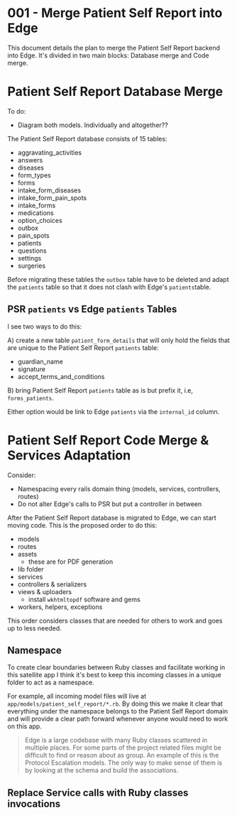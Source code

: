 # 001 - Merge Patient Self Report into Edge

This document details the plan to merge the Patient Self Report backend into Edge. It's divided in two main blocks: Database merge and Code merge.

# Patient Self Report Database Merge

To do:
- Diagram both models. Individually and altogether??

The Patient Self Report database consists of 15 tables:
- aggravating_activities
- answers
- diseases
- form_types
- forms
- intake_form_diseases
- intake_form_pain_spots
- intake_forms
- medications
- option_choices
- outbox
- pain_spots
- patients
- questions
- settings
- surgeries

Before migrating these tables the `outbox` table have to be deleted and adapt the `patients` table so that it does not clash with Edge's `patients`table.

## PSR `patients` vs Edge `patients` Tables

I see two ways to do this:

A) create a new table `patient_form_details` that will only hold the fields that are unique to the Patient Self Report `patients` table:

- guardian_name
- signature
- accept_terms_and_conditions

B) bring Patient Self Report `patients` table as is but prefix it, i.e, `forms_patients`. 

Either option would be link to Edge `patients` via the `internal_id` column.

# Patient Self Report Code Merge & Services Adaptation

Consider:
- Namespacing every rails domain thing (models, services, controllers, routes)
- Do not alter Edge's calls to PSR but put a controller in between

After the Patient Self Report database is migrated to Edge, we can start moving code. This is the proposed order to do this:

- models
- routes
- assets
	- these are for PDF generation
- lib folder
- services
- controllers & serializers
- views & uploaders
	- install `wkhtmltopdf` software and gems
- workers, helpers, exceptions

This order considers classes that are needed for others to work and goes up to less needed.

## Namespace

To create clear boundaries between Ruby classes and facilitate working in this satellite app I think it's best to keep this incoming classes in a unique folder to act as a namespace.

For example, all incoming model files will live at `app/models/patient_self_report/*.rb`. By doing this we make it clear that everything under the namespace belongs to the Patient Self Report domain and will provide a clear path forward whenever anyone would need to work on this app.

> Edge is a large codebase with many Ruby classes scattered in multiple places. For some parts of the project related files might be difficult to find or reason about as group. An example of this is the Protocol Escalation models. The only way to make sense of them is by looking at the schema and build the associations.


## Replace Service calls with Ruby classes invocations


